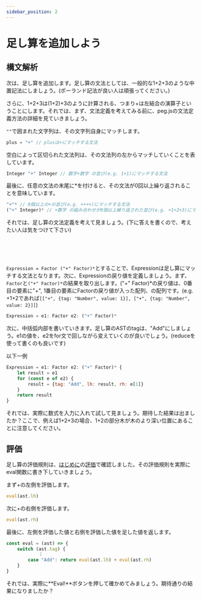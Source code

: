 ```yaml
---
sidebar_position: 2
---
```


# 足し算を追加しよう

## 構文解析
次は、足し算を追加します。足し算の文法としては、一般的な1+2+3のような中置記法にしましょう。(ポーランド記法が良い人は頑張ってください。)

さらに、1+2+3は(1+2)+3のように計算される、つまり+は左結合の演算子ということにします。それでは、まず、文法定義を考えてみる前に、peg.jsの文法定義方法の詳細を見ていきましょう。

`""`で囲まれた文字列は、その文字列自身にマッチします。
```javascript
plus = "+" // plusは+にマッチする文法
```
空白によって区切られた文法列は、その文法列の左からマッチしていくことを表しています。
```javascript
Integer "+" Integer // 数字+数字 の並び(e.g. 1+1)にマッチする文法
```
最後に、任意の文法の末尾に\*を付けると、その文法が0回以上繰り返されることを意味しています。
```javascript
"+"* // 0個以上の+の並び(e.g. ++++)にマッチする文法
("+" Integer)* // +数字 の組み合わせが0個以上繰り返された並び(e.g. +1+2+3)にマッチする文法(()で文法をグループ化出来ることに注意してください)
```

それでは、足し算の文法定義を考えて見ましょう。(下に答えを書くので、考えたい人は気をつけて下さい)
<br />
<br />
<br />
<br />
<br />

`Expression = Factor ("+" Factor)*`とすることで、Expressionは足し算にマッチする文法となります。次に、Expressionの戻り値を定義しましょう。まず、`Factor`と`("+" Factor)*`の結果を取り出します。("+" Factor)\*の戻り値は、0番目の要素に"+", 1番目の要素にFactorの戻り値が入った配列、の配列です。(e.g. +1+2であれば`[["+", {tag: "Number", value: 1}], ["+", {tag: "Number", value: 2}]]`)
```javascript
Expression = e1: Factor e2: ("+" Factor)*
```
次に、中括弧内部を書いていきます。足し算のASTのtagは、"Add"にしましょう。e1の値を、e2をfor文で回しながら変えていくのが良いでしょう。(reduceを使って書くのも良いです)

以下一例
```javascript
Expression = e1: Factor e2: ("+" Factor)* {
    let result = e1
    for (const e of e2) {
        result = {tag: "Add", lh: result, rh: e[1]}
    }
    return result
}
```
それでは、実際に数式を入力に入れて試して見ましょう。期待した結果は出ましたか？ここで、例えば1+2+3の場合、1+2の部分木が木のより深い位置にあることに注意してください。

## 評価
足し算の評価規則は、[はじめに](../intro.md)の[評価](../intro.md#評価)で確認しました。その評価規則を実際にeval関数に書き下していきましょう。

まず+の左側を評価します。
```javascript
eval(ast.lh)
```
次に+の右側を評価します。
```javascript
eval(ast.rh)
```
最後に、左側を評価した値と右側を評価した値を足した値を返します。
```javascript
const eval = (ast) => {
    switch (ast.tag) {
            ︙
        case "Add": return eval(ast.lh) + eval(ast.rh)
    }
}
```
それでは、実際に**Eval!**ボタンを押して確かめてみましょう。期待通りの結果になりましたか？
